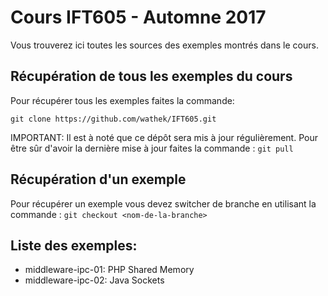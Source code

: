 # Cours IFT605 - Automne 2017

Vous trouverez ici toutes les sources des exemples montrés dans le cours.

## Récupération de tous les exemples du cours
Pour récupérer tous les exemples faites la commande:

```git clone https://github.com/wathek/IFT605.git```

IMPORTANT: Il est à noté que ce dépôt sera mis à jour régulièrement. Pour être sûr d'avoir la dernière mise à jour faites la commande : 
```git pull```

## Récupération d'un exemple
Pour récupérer un exemple vous devez switcher de branche en utilisant la commande :
```git checkout <nom-de-la-branche>```

## Liste des exemples:
* middleware-ipc-01: PHP Shared Memory
* middleware-ipc-02: Java Sockets
